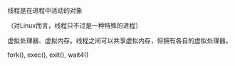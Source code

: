 线程是在进程中活动的对象

（对Linux而言，线程只不过是一种特殊的进程）

虚拟处理器、虚拟内存。线程之间可以共享虚拟内存，但拥有各自的虚拟处理器。

fork(), exec(), exit(), wait4()
